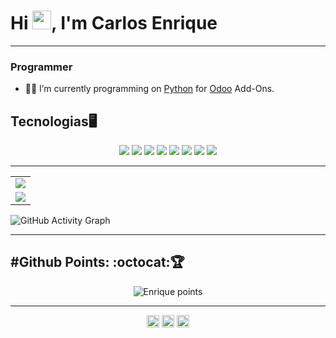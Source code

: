 # Hi <img src="https://raw.githubusercontent.com/iampavangandhi/iampavangandhi/master/gifs/Hi.gif" width="30px">, I'm Carlos Enrique

---

### Programmer

- 👨‍💻 I’m currently programming on [Python](https://www.python.org/) for [Odoo](https://github.com/odoo/odoo) Add-Ons.

## Tecnologias🖥️

<p align="center">
    <img src="https://img.shields.io/badge/python%20-%2314354C.svg?&style=for-the-badge&logo=python&logoColor=white"/>
    <img src="https://img.shields.io/badge/docker%20-%230db7ed.svg?&style=for-the-badge&logo=docker&logoColor=white"/>
    <img src="https://img.shields.io/badge/github%20-%23121011.svg?&style=for-the-badge&logo=github&logoColor=white"/>
    <img src ="https://img.shields.io/badge/postgres-%23316192.svg?&style=for-the-badge&logo=postgresql&logoColor=white"/>
    <img src="https://img.shields.io/badge/git%20-%23F05033.svg?&style=for-the-badge&logo=git&logoColor=white"/>
    <img src="https://img.shields.io/badge/javascript%20-%23323330.svg?&style=for-the-badge&logo=javascript&logoColor=%23F7DF1E"/>
    <img src="https://img.shields.io/badge/html5%20-%23E34F26.svg?&style=for-the-badge&logo=html5&logoColor=white"/>
    <img src="https://img.shields.io/badge/css3%20-%231572B6.svg?&style=for-the-badge&logo=css3&logoColor=white"/>
</p>

---

<center>
  <table>
    <tr>
        <td><img width="auto" align="rigth" src="https://github-readme-stats.vercel.app/api?username=EnriqueZav96&count_private=true&show_icons=true&theme=dark"/></td>
    </tr>
    <tr>
        <td><img width="auto" align="rigth" src="https://github-profile-summary-cards.vercel.app/api/cards/profile-details?username=EnriqueZav96&theme=monokai"/></td>
    </tr>
    </table>
</center>  
 
![GitHub Activity Graph](https://activity-graph.herokuapp.com/graph?username=enriquezav96&bg_color=000000&color=2d77bd&line=2193ff&point=ffffff&area=true&hide_border=true)

---

<h2 align='left'>#Github Points: :octocat:🏆️</h2>
<p align="center">
    <img src="https://github-profile-trophy.vercel.app/?username=EnriqueZav96&theme=darkhub" alt="Enrique points"/>
</p>

---

<p align="center">
<a href="https://www.linkedin.com/in/carlos-e-a28560145/" target="blank"><img align="center" src="https://cdn.jsdelivr.net/npm/simple-icons@3.0.1/icons/linkedin.svg" alt="carlosenrique" height="20" width="20" /></a>
<a href="https://www.facebook.com/EnriqueZav96/" target="blank"><img align="center" src="https://cdn.jsdelivr.net/npm/simple-icons@3.0.1/icons/facebook.svg" alt="carlosenrique" height="20" width="20" /></a>
<a href="https://dev.to/enriquezav96" target="blank"><img align="center" src="https://cdn.jsdelivr.net/npm/simple-icons@3.0.1/icons/dev-dot-to.svg" alt="carlosenrique" height="20" width="20" /></a>
</p>
